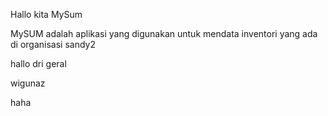 Hallo kita MySum

MySUM adalah aplikasi yang digunakan untuk mendata inventori yang ada di organisasi
sandy2

hallo dri geral

wigunaz

haha
